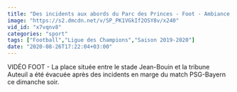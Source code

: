 ```yaml
---
title: "Des incidents aux abords du Parc des Princes - Foot - Ambiance Parc"
image: "https://s2.dmcdn.net/v/SP_PK1VGkIf2OSY8v/x240"
vid_id: "x7vqnv8"
categories: "sport"
tags: ["Football","Ligue des Champions","Saison 2019-2020"]
date: "2020-08-26T17:22:04+03:00"
---
```

VIDÉO FOOT - La place située entre le stade Jean-Bouin et la tribune Auteuil a été évacuée après des incidents en marge du match PSG-Bayern ce dimanche soir.
